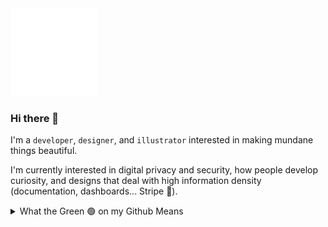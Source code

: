 <img src="https://github.com/songeunyou/songeunyou/blob/master/header.svg" width="140" height="140">

### Hi there 👋

I'm a <code>developer</code>, <code>designer</code>, and <code>illustrator</code> interested in making mundane things beautiful. 

I'm currently interested in digital privacy and security, how people develop curiosity, and designs that deal with high information density (documentation, dashboards... Stripe 👀).
<details>
  <summary>What the Green 🟢 on my Github Means</summary>
  
  - ☁️ I'm working on some creative coding, whether it be with matter.js or with processing
  
  - 🌈 Freelancing; building custom sites for some awesome teams
</details>

<!--
**songeunyou/songeunyou** is a ✨ _special_ ✨ repository because its `README.md` (this file) appears on your GitHub profile.

Here are some ideas to get you started:

- 🔭 I’m currently working on ...
- 🌱 I’m currently learning ...
- 👯 I’m looking to collaborate on ...
- 🤔 I’m looking for help with ...
- 💬 Ask me about ...
- 📫 How to reach me: ...
- 😄 Pronouns: ...
- ⚡ Fun fact: ...
-->
